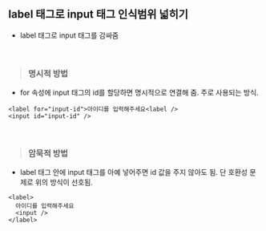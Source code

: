 ## label 태그로 input 태그 인식범위 넓히기

- label 태그로 input 태그를 감싸줌

<br />

> ### 명시적 방법   

- for 속성에 input 태그의 id를 할당하면 명시적으로 연결해 줌. 주로 사용되는 방식.

```
<label for="input-id">아이디를 입력해주세요<label />
<input id="input-id" />
```

<br />

> ### 암묵적 방법

- label 태그 안에 input 태그를 아예 넣어주면 id 값을 주지 않아도 됨. 단 호환성 문제로 위의 방식이 선호됨.

```
<label>                   
  아이디를 입력해주세요
  <input />
</label>

```
